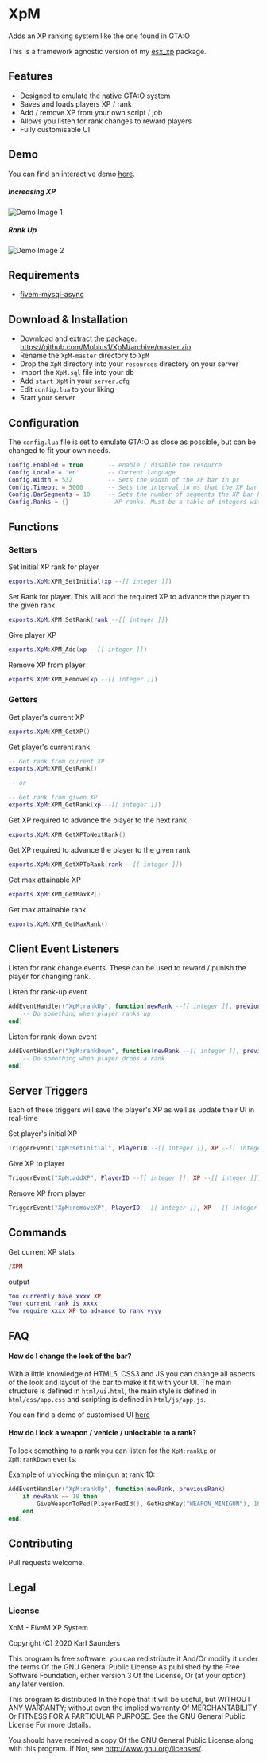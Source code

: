 # XpM
Adds an XP ranking system like the one found in GTA:O

This is a framework agnostic version of my [esx_xp](https://github.com/Mobius1/esx_xp) package.

## Features
* Designed to emulate the native GTA:O system
* Saves and loads players XP / rank
* Add / remove XP from your own script / job
* Allows you listen for rank changes to reward players
* Fully customisable UI

## Demo
You can find an interactive demo [here](https://codepen.io/Mobius1/full/yLeMwzO).

##### Increasing XP

![Demo Image 1](https://i.imgur.com/CpACt9s.gif)

##### Rank Up

![Demo Image 2](https://i.imgur.com/uNPRGo5.gif)


## Requirements

* [fivem-mysql-async](https://github.com/brouznouf/fivem-mysql-async)

## Download & Installation

* Download and extract the package: https://github.com/Mobius1/XpM/archive/master.zip
* Rename the `XpM-master` directory to `XpM`
* Drop the `XpM` directory into your `resources` directory on your server
* Import the `XpM.sql` file into your db
* Add `start XpM` in your `server.cfg`
* Edit `config.lua` to your liking
* Start your server

## Configuration

The `config.lua` file is set to emulate GTA:O as close as possible, but can be changed to fit your own needs.

```lua
Config.Enabled = true       -- enable / disable the resource
Config.Locale = 'en'        -- Current language
Config.Width = 532          -- Sets the width of the XP bar in px
Config.Timeout = 5000       -- Sets the interval in ms that the XP bar is shown after updating
Config.BarSegments = 10     -- Sets the number of segments the XP bar has. Native GTA:O is 10
Config.Ranks = {}          -- XP ranks. Must be a table of integers with the first element being 0.
```

## Functions

### Setters

Set initial XP rank for player
```lua
exports.XpM:XPM_SetInitial(xp --[[ integer ]])
```

Set Rank for player. This will add the required XP to advance the player to the given rank.
```lua
exports.XpM:XPM_SetRank(rank --[[ integer ]])
```

Give player XP
```lua
exports.XpM:XPM_Add(xp --[[ integer ]])
```

Remove XP from player
```lua
exports.XpM:XPM_Remove(xp --[[ integer ]])
```

### Getters

Get player's current XP
```lua
exports.XpM:XPM_GetXP()
```

Get player's current rank
```lua
-- Get rank from current XP
exports.XpM:XPM_GetRank()

-- or

-- Get rank from given XP
exports.XpM:XPM_GetRank(xp --[[ integer ]])

```

Get XP required to advance the player to the next rank
```lua
exports.XpM:XPM_GetXPToNextRank()
```

Get XP required to advance the player to the given rank
```lua
exports.XpM:XPM_GetXPToRank(rank --[[ integer ]])
```

Get max attainable XP
```lua
exports.XpM:XPM_GetMaxXP()
```

Get max attainable rank
```lua
exports.XpM:XPM_GetMaxRank()
```

## Client Event Listeners

Listen for rank change events. These can be used to reward / punish the player for changing rank.

Listen for rank-up event
```lua
AddEventHandler("XpM:rankUp", function(newRank --[[ integer ]], previousRank --[[ integer ]])
    -- Do something when player ranks up
end)
```
Listen for rank-down event
```lua
AddEventHandler("XpM:rankDown", function(newRank --[[ integer ]], previousRank --[[ integer ]])
    -- Do something when player drops a rank
end)
```

## Server Triggers

Each of these triggers will save the player's XP as well as update their UI in real-time

Set player's initial XP
```lua
TriggerEvent("XpM:setInitial", PlayerID --[[ integer ]], XP --[[ integer ]])
```

Give XP to player
```lua
TriggerEvent("XpM:addXP", PlayerID --[[ integer ]], XP --[[ integer ]])
```

Remove XP from player
```lua
TriggerEvent("XpM:removeXP", PlayerID --[[ integer ]], XP --[[ integer ]])
```

## Commands
Get current XP stats
```lua
/XPM
```
output
```lua
You currently have xxxx XP
Your current rank is xxxx
You require xxxx XP to advance to rank yyyy
```

## FAQ

#### How do I change the look of the bar?

With a little knowledge of HTML5,  CSS3 and JS you can change all aspects of the look and layout of the bar to make it fit with your UI. The main structure is defined in `html/ui.html`, the main style is defined in `html/css/app.css` and scripting is defined in `html/js/app.js`.

You can find a demo of customised UI [here](https://codepen.io/Mobius1/full/eYJRmVy)

#### How do I lock a weapon / vehicle / unlockable to a rank?

To lock something to a rank you can listen for the `XpM:rankUp` or `XpM:rankDown` events:

Example of unlocking the minigun at rank 10:
```lua
AddEventHandler("XpM:rankUp", function(newRank, previousRank)
    if newRank == 10 then
        GiveWeaponToPed(PlayerPedId(), GetHashKey("WEAPON_MINIGUN"), 100, false, false)
    end
end)
```

## Contributing
Pull requests welcome.

## Legal

### License

XpM - FiveM XP System

Copyright (C) 2020 Karl Saunders

This program Is free software: you can redistribute it And/Or modify it under the terms Of the GNU General Public License As published by the Free Software Foundation, either version 3 Of the License, Or (at your option) any later version.

This program Is distributed In the hope that it will be useful, but WITHOUT ANY WARRANTY; without even the implied warranty Of MERCHANTABILITY Or FITNESS FOR A PARTICULAR PURPOSE. See the GNU General Public License For more details.

You should have received a copy Of the GNU General Public License along with this program. If Not, see http://www.gnu.org/licenses/.